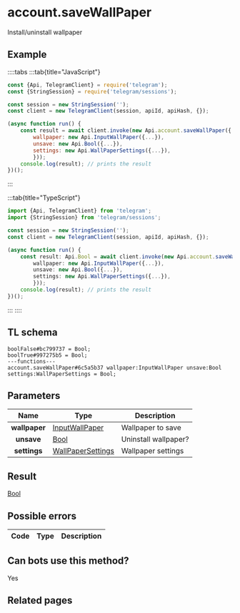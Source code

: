# account.saveWallPaper

Install/uninstall wallpaper

## Example

::::tabs
:::tab{title="JavaScript"}

```js
const {Api, TelegramClient} = require('telegram');
const {StringSession} = require('telegram/sessions');

const session = new StringSession('');
const client = new TelegramClient(session, apiId, apiHash, {});

(async function run() {
    const result = await client.invoke(new Api.account.saveWallPaper({
		wallpaper: new Api.InputWallPaper({...}),
		unsave: new Api.Bool({...}),
		settings: new Api.WallPaperSettings({...}),
		}));
    console.log(result); // prints the result
})();

```

:::

:::tab{title="TypeScript"}

```ts
import {Api, TelegramClient} from 'telegram';
import {StringSession} from 'telegram/sessions';

const session = new StringSession('');
const client = new TelegramClient(session, apiId, apiHash, {});

(async function run() {
    const result: Api.Bool = await client.invoke(new Api.account.saveWallPaper({
		wallpaper: new Api.InputWallPaper({...}),
		unsave: new Api.Bool({...}),
		settings: new Api.WallPaperSettings({...}),
		}));
    console.log(result); // prints the result
})();

```

:::
::::

## TL schema

```
boolFalse#bc799737 = Bool;
boolTrue#997275b5 = Bool;
---functions---
account.saveWallPaper#6c5a5b37 wallpaper:InputWallPaper unsave:Bool settings:WallPaperSettings = Bool;
```

## Parameters

|     Name      | Type                                                                  | Description          |
| :-----------: | --------------------------------------------------------------------- | -------------------- |
| **wallpaper** | [InputWallPaper](https://core.telegram.org/type/InputWallPaper)       | Wallpaper to save    |
|  **unsave**   | [Bool](https://core.telegram.org/type/Bool)                           | Uninstall wallpaper? |
| **settings**  | [WallPaperSettings](https://core.telegram.org/type/WallPaperSettings) | Wallpaper settings   |

## Result

[Bool](https://core.telegram.org/type/Bool)

## Possible errors

| Code | Type | Description |
| :--: | ---- | ----------- |

## Can bots use this method?

Yes

## Related pages
